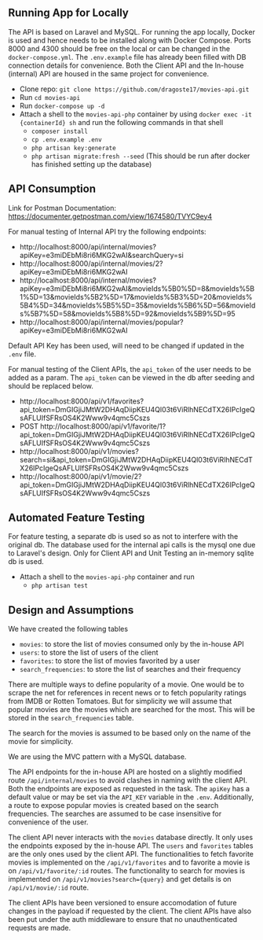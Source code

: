 ## Running App for Locally

The API is based on Laravel and MySQL.
For running the app locally, Docker is used and hence needs to be installed along with Docker Compose.
Ports 8000 and 4300 should be free on the local or can be changed in the `docker-compose.yml`.
The `.env.example` file has already been filled with DB connection details for convenience.
Both the Client API and the In-house (internal) API are housed in the same project for convenience.

-   Clone repo: `git clone https://github.com/dragoste17/movies-api.git`
-   Run `cd movies-api`
-   Run `docker-compose up -d`
-   Attach a shell to the `movies-api-php` container by using `docker exec -it {containerId} sh` and run the following commands in that shell
    -   `composer install`
    -   `cp .env.example .env`
    -   `php artisan key:generate`
    -   `php artisan migrate:fresh --seed` (This should be run after docker has finished setting up the database)

## API Consumption

Link for Postman Documentation: https://documenter.getpostman.com/view/1674580/TVYC9ey4

For manual testing of Internal API try the following endpoints:

-   http://localhost:8000/api/internal/movies?apiKey=e3miDEbMi8ri6MKG2wAI&searchQuery=si
-   http://localhost:8000/api/internal/movies/2?apiKey=e3miDEbMi8ri6MKG2wAI
-   http://localhost:8000/api/internal/movies?apiKey=e3miDEbMi8ri6MKG2wAI&movieIds%5B0%5D=8&movieIds%5B1%5D=13&movieIds%5B2%5D=17&movieIds%5B3%5D=20&movieIds%5B4%5D=34&movieIds%5B5%5D=35&movieIds%5B6%5D=56&movieIds%5B7%5D=58&movieIds%5B8%5D=92&movieIds%5B9%5D=95
-   http://localhost:8000/api/internal/movies/popular?apiKey=e3miDEbMi8ri6MKG2wAI

Default API Key has been used, will need to be changed if updated in the `.env` file.

For manual testing of the Client APIs, the `api_token` of the user needs to be added as a param.
The `api_token` can be viewed in the db after seeding and should be replaced below.

-   http://localhost:8000/api/v1/favorites?api_token=DmGIGjiJMtW2DHAqDiipKEU4Ql03t6ViRlhNECdTX26IPcIgeQsAFLUIfSFRsOS4K2Www9v4qmc5Cszs
-   POST http://localhost:8000/api/v1/favorite/1?api_token=DmGIGjiJMtW2DHAqDiipKEU4Ql03t6ViRlhNECdTX26IPcIgeQsAFLUIfSFRsOS4K2Www9v4qmc5Cszs
-   http://localhost:8000/api/v1/movies?search=si&api_token=DmGIGjiJMtW2DHAqDiipKEU4Ql03t6ViRlhNECdTX26IPcIgeQsAFLUIfSFRsOS4K2Www9v4qmc5Cszs
-   http://localhost:8000/api/v1/movie/2?api_token=DmGIGjiJMtW2DHAqDiipKEU4Ql03t6ViRlhNECdTX26IPcIgeQsAFLUIfSFRsOS4K2Www9v4qmc5Cszs

## Automated Feature Testing

For feature testing, a separate db is used so as not to interfere with the original db.
The database used for the internal api calls is the mysql one due to Laravel's design.
Only for Client API and Unit Testing an in-memory sqlite db is used.

-   Attach a shell to the `movies-api-php` container and run
    -   `php artisan test`

## Design and Assumptions

We have created the following tables

-   `movies`: to store the list of movies consumed only by the in-house API
-   `users`: to store the list of users of the client
-   `favorites`: to store the list of movies favorited by a user
-   `search_frequencies`: to store the list of searches and their frequency

There are multiple ways to define popularity of a movie.
One would be to scrape the net for references in recent news or to fetch popularity ratings from IMDB or Rotten Tomatoes.
But for simplicity we will assume that popular movies are the movies which are searched for the most.
This will be stored in the `search_frequencies` table.

The search for the movies is assumed to be based only on the name of the movie for simplicity.

We are using the MVC pattern with a MySQL database.

The API endpoints for the in-house API are hosted on a slightly modified route `/api/internal/movies` to avoid clashes in naming with the client API.
Both the endpoints are exposed as requested in the task. The `apiKey` has a default value or may be set via the `API_KEY` variable in the `.env`.
Additionally, a route to expose popular movies is created based on the search frequencies.
The searches are assumed to be case insensitive for convenience of the user.

The client API never interacts with the `movies` database directly. It only uses the endpoints exposed by the in-house API.
The `users` and `favorites` tables are the only ones used by the client API.
The functionalities to fetch favorite movies is implemented on the `/api/v1/favorites` and to favorite a movie is on `/api/v1/favorite/:id` routes.
The functionality to search for movies is implemented on `/api/v1/movies?search={query}` and get details is on `/api/v1/movie/:id` route.

The client APIs have been versioned to ensure accomodation of future changes in the payload if requested by the client.
The client APIs have also been put under the auth middleware to ensure that no unauthenticated requests are made.
